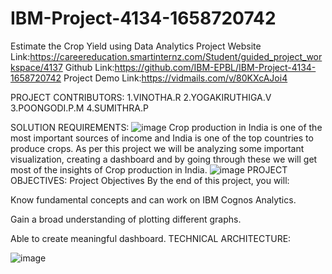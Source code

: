 # IBM-Project-4134-1658720742
Estimate the Crop Yield using Data Analytics
Project Website Link:https://careereducation.smartinternz.com/Student/guided_project_workspace/4137
Github Link:https://github.com/IBM-EPBL/IBM-Project-4134-1658720742
Project Demo Link:https://vidmails.com/v/80KXcAJoi4

PROJECT CONTRIBUTORS:
1.VINOTHA.R
2.YOGAKIRUTHIGA.V
3.POONGODI.P.M
4.SUMITHRA.P

SOLUTION REQUIREMENTS:
![image](https://user-images.githubusercontent.com/113340175/202864922-0b9b02ae-337d-49c3-b966-b14791c6629f.png)
Crop production in India is one of the most important sources of income and India is one of the top countries to produce crops.
As per this project we will be analyzing some important visualization, creating a dashboard and by going through these we will get most of the insights of Crop production in India.
![image](https://user-images.githubusercontent.com/113340175/202865139-7d5aa24f-3111-44d1-a551-d4db1d1dcc3a.png)
PROJECT OBJECTIVES:
Project Objectives
By the end of this project, you will:

Know fundamental concepts and can work on IBM Cognos Analytics.

Gain a broad understanding of plotting different graphs.

Able to create meaningful dashboard.
TECHNICAL ARCHITECTURE:

![image](https://user-images.githubusercontent.com/113340175/202865202-4027d18d-d970-4e09-97e9-db49a85ec977.png)


